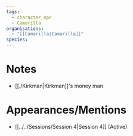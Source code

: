 ```yaml
---
tags:
  - character_npc
  - Camarilla
organisations:
  - "[[Camarilla|Camarilla]]"
species: 
---
```


# Notes
- [[./Kirkman|Kirkman]]'s money man
# Appearances/Mentions

- [[../../Sessions/Session 4|Session 4]] (Active)
